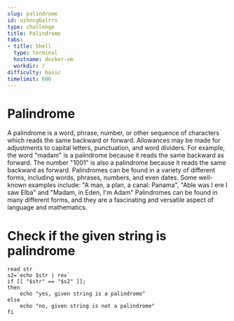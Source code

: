 ```yaml
---
slug: palindrome
id: uihncg6alrrx
type: challenge
title: Palindrome
tabs:
- title: Shell
  type: terminal
  hostname: docker-vm
  workdir: /
difficulty: basic
timelimit: 600
---
```


# Palindrome
A palindrome is a word, phrase, number, or other sequence of characters which reads the same backward or forward. Allowances may be made for adjustments to capital letters, punctuation, and word dividers.
For example, the word "madam" is a palindrome because it reads the same backward as forward. The number "1001" is also a palindrome because it reads the same backward as forward.
Palindromes can be found in a variety of different forms, including words, phrases, numbers, and even dates. Some well-known examples include: "A man, a plan, a canal: Panama", "Able was I ere I saw Elba" and "Madam, in Eden, I'm Adam"
Palindromes can be found in many different forms, and they are a fascinating and versatile aspect of language and mathematics.


# Check if the given string is palindrome

```
read str
s2=`echo $str | rev`
if [[ "$str" == "$s2" ]];
then
    echo "yes, given string is a palindrome"
else
    echo "no, given string is not a palindrome"
fi
```
